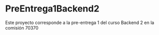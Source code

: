 # PreEntrega1Backend2
Este proyecto corresponde a la pre-entrega 1 del curso Backend 2 en la comisión 70370
